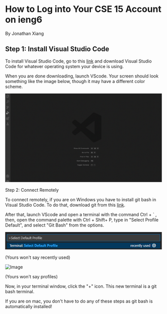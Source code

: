 # How to Log into Your CSE 15 Account on ieng6
By Jonathan Xiang


## Step 1: Install Visual Studio Code

To install Visual Studio Code, go to this [link](https://code.visualstudio.com/) and download
Visual Studio Code for whatever operating system your device is using.

When you are done downloading, launch VScode. Your screen should look
something like the image below, though it may have a different color
scheme.

![Image](VScodeStartScreen.png)


Step 2: Connect Remotely

To connect remotely, if you are on Windows you have to install git bash
in Visual Studio Code. To do that, download git from this [link](https://gitforwindows.org/).

After that, launch VScode and open a terminal with the command Ctrl + \` ,
then, open the command palette with Ctrl + Shift+ P, type in "Select Profile Default",
and select "Git Bash" from the options.

![Image](CommandPalette.png)

(Yours won't say recently used)

![Image](GitBash.png)

(Yours won't say profiles)


Now, in your terminal window, click the "+" icon. This new terminal is a git
bash terminal.

If you are on mac, you don't have to do any of these steps as git bash is
automatically installed!


